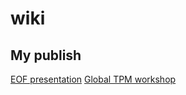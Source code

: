 # wiki

## My publish

[EOF presentation](https://engineering.linecorp.com/ja/blog/eof2019-report/)
[Global TPM workshop](https://engineering.linecorp.com/ja/blog/line-global-technical-project-manager-workshop-report/)
